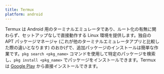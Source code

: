 ```yaml
---
title: Termux
platform: android
---
```


Termux は Android 用のターミナルエミュレータであり、ルート化の有無に関わらず、セットアップなしで直接動作する Linux 環境を提供します。独自の APT パッケージマネージャ (これが他のターミナルエミュレータアプリと比較した際の違いとなります) のおかげで、追加パッケージのインストールは簡単な作業です。`pkg search <pkg_name>` コマンドを使用して特定のパッケージを検索し、`pkg install <pkg_name>` でパッケージをインストールできます。Termux は [Google Play](https://play.google.com/store/apps/details?id=com.termux "Install Termux") から直接インストールできます。
